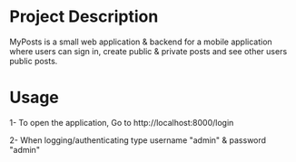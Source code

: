# Project Description
MyPosts is a small web application & backend for a mobile application where users can sign in,
create public & private posts and see other users public posts.

# Usage
1- To open the application, Go to http://localhost:8000/login

2- When logging/authenticating  type username "admin" & password "admin"
